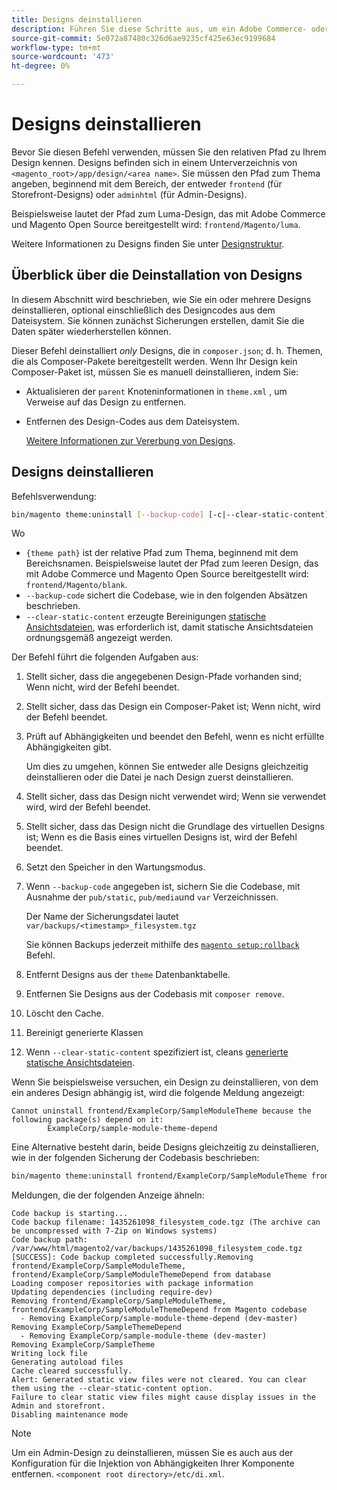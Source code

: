 ```yaml
---
title: Designs deinstallieren
description: Führen Sie diese Schritte aus, um ein Adobe Commerce- oder Magento Open Source-Design zu deinstallieren.
source-git-commit: 5e072a87480c326d6ae9235cf425e63ec9199684
workflow-type: tm+mt
source-wordcount: '473'
ht-degree: 0%

---
```



# Designs deinstallieren

Bevor Sie diesen Befehl verwenden, müssen Sie den relativen Pfad zu Ihrem Design kennen. Designs befinden sich in einem Unterverzeichnis von `<magento_root>/app/design/<area name>`. Sie müssen den Pfad zum Thema angeben, beginnend mit dem Bereich, der entweder `frontend` (für Storefront-Designs) oder `adminhtml` (für Admin-Designs).

Beispielsweise lautet der Pfad zum Luma-Design, das mit Adobe Commerce und Magento Open Source bereitgestellt wird: `frontend/Magento/luma`.

Weitere Informationen zu Designs finden Sie unter [Designstruktur](https://developer.adobe.com/commerce/frontend-core/guide/themes/structure/).

## Überblick über die Deinstallation von Designs

In diesem Abschnitt wird beschrieben, wie Sie ein oder mehrere Designs deinstallieren, optional einschließlich des Designcodes aus dem Dateisystem. Sie können zunächst Sicherungen erstellen, damit Sie die Daten später wiederherstellen können.

Dieser Befehl deinstalliert *only* Designs, die in `composer.json`; d. h. Themen, die als Composer-Pakete bereitgestellt werden. Wenn Ihr Design kein Composer-Paket ist, müssen Sie es manuell deinstallieren, indem Sie:

* Aktualisieren der `parent` Knoteninformationen in `theme.xml` , um Verweise auf das Design zu entfernen.
* Entfernen des Design-Codes aus dem Dateisystem.

   [Weitere Informationen zur Vererbung von Designs](https://developer.adobe.com/commerce/frontend-core/guide/themes/inheritance/).

## Designs deinstallieren

Befehlsverwendung:

```bash
bin/magento theme:uninstall [--backup-code] [-c|--clear-static-content] {theme path} ... {theme path}
```

Wo

* `{theme path}` ist der relative Pfad zum Thema, beginnend mit dem Bereichsnamen. Beispielsweise lautet der Pfad zum leeren Design, das mit Adobe Commerce und Magento Open Source bereitgestellt wird: `frontend/Magento/blank`.
* `--backup-code` sichert die Codebase, wie in den folgenden Absätzen beschrieben.
* `--clear-static-content` erzeugte Bereinigungen [statische Ansichtsdateien](../../configuration/cli/static-view-file-deployment.md), was erforderlich ist, damit statische Ansichtsdateien ordnungsgemäß angezeigt werden.

Der Befehl führt die folgenden Aufgaben aus:

1. Stellt sicher, dass die angegebenen Design-Pfade vorhanden sind; Wenn nicht, wird der Befehl beendet.
1. Stellt sicher, dass das Design ein Composer-Paket ist; Wenn nicht, wird der Befehl beendet.
1. Prüft auf Abhängigkeiten und beendet den Befehl, wenn es nicht erfüllte Abhängigkeiten gibt.

   Um dies zu umgehen, können Sie entweder alle Designs gleichzeitig deinstallieren oder die Datei je nach Design zuerst deinstallieren.

1. Stellt sicher, dass das Design nicht verwendet wird; Wenn sie verwendet wird, wird der Befehl beendet.
1. Stellt sicher, dass das Design nicht die Grundlage des virtuellen Designs ist; Wenn es die Basis eines virtuellen Designs ist, wird der Befehl beendet.
1. Setzt den Speicher in den Wartungsmodus.
1. Wenn `--backup-code` angegeben ist, sichern Sie die Codebase, mit Ausnahme der `pub/static`, `pub/media`und `var` Verzeichnissen.

   Der Name der Sicherungsdatei lautet `var/backups/<timestamp>_filesystem.tgz`

   Sie können Backups jederzeit mithilfe des [`magento setup:rollback`](uninstall-modules.md#roll-back-the-file-system-database-or-media-files) Befehl.

1. Entfernt Designs aus der `theme` Datenbanktabelle.
1. Entfernen Sie Designs aus der Codebasis mit `composer remove`.
1. Löscht den Cache.
1. Bereinigt generierte Klassen
1. Wenn `--clear-static-content` spezifiziert ist, cleans [generierte statische Ansichtsdateien](../../configuration/cli/static-view-file-deployment.md).

Wenn Sie beispielsweise versuchen, ein Design zu deinstallieren, von dem ein anderes Design abhängig ist, wird die folgende Meldung angezeigt:

```terminal
Cannot uninstall frontend/ExampleCorp/SampleModuleTheme because the following package(s) depend on it:
        ExampleCorp/sample-module-theme-depend
```

Eine Alternative besteht darin, beide Designs gleichzeitig zu deinstallieren, wie in der folgenden Sicherung der Codebasis beschrieben:

```bash
bin/magento theme:uninstall frontend/ExampleCorp/SampleModuleTheme frontend/ExampleCorp/SampleModuleThemeDepend --backup-code
```

Meldungen, die der folgenden Anzeige ähneln:

```terminal
Code backup is starting...
Code backup filename: 1435261098_filesystem_code.tgz (The archive can be uncompressed with 7-Zip on Windows systems)
Code backup path: /var/www/html/magento2/var/backups/1435261098_filesystem_code.tgz
[SUCCESS]: Code backup completed successfully.Removing frontend/ExampleCorp/SampleModuleTheme, frontend/ExampleCorp/SampleModuleThemeDepend from database
Loading composer repositories with package information
Updating dependencies (including require-dev)
Removing frontend/ExampleCorp/SampleModuleTheme, frontend/ExampleCorp/SampleModuleThemeDepend from Magento codebase
  - Removing ExampleCorp/sample-module-theme-depend (dev-master)
Removing ExampleCorp/SampleThemeDepend
  - Removing ExampleCorp/sample-module-theme (dev-master)
Removing ExampleCorp/SampleTheme
Writing lock file
Generating autoload files
Cache cleared successfully.
Alert: Generated static view files were not cleared. You can clear them using the --clear-static-content option.
Failure to clear static view files might cause display issues in the Admin and storefront.
Disabling maintenance mode
```

>[!NOTE]
>
>Um ein Admin-Design zu deinstallieren, müssen Sie es auch aus der Konfiguration für die Injektion von Abhängigkeiten Ihrer Komponente entfernen. `<component root directory>/etc/di.xml`.
